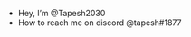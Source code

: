 - Hey, I’m @Tapesh2030
- How to reach me on discord @tapesh#1877

<!---
Tapesh2030/Tapesh2030 is a ✨ special ✨ repository because its `README.md` (this file) appears on your GitHub profile.
You can click the Preview link to take a look at your changes.
--->
